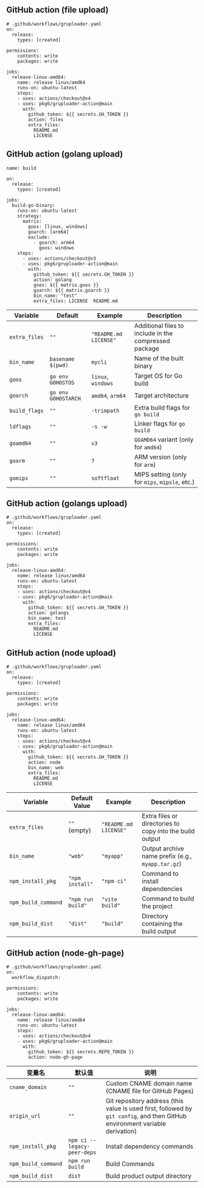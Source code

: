 
## GitHub action (file upload)

~~~
# .github/workflows/gruploader.yaml
on:
  release:
    types: [created]

permissions:
    contents: write
    packages: write

jobs:
  release-linux-amd64:
    name: release linux/amd64
    runs-on: ubuntu-latest
    steps:
    - uses: actions/checkout@v4
    - uses: pkg6/gruploader-action@main
      with:
        github_token: ${{ secrets.GH_TOKEN }}
        action: files
        extra_files: 
          README.md
          LICENSE
~~~

## GitHub action (golang upload)

~~~
name: build

on:
  release:
    types: [created]

jobs:
  build-go-binary:
    runs-on: ubuntu-latest
    strategy:
      matrix:
        goos: [linux, windows]
        goarch: [arm64]
        exclude:
          - goarch: arm64
            goos: windows
    steps:
      - uses: actions/checkout@v3
      - uses: pkg6/gruploader-action@main
        with:
          github_token: ${{ secrets.GH_TOKEN }} 
          action: golang
          goos: ${{ matrix.goos }}
          goarch: ${{ matrix.goarch }}
          bin_name: "test"
          extra_files: LICENSE  README.md 
~~~

| Variable      | Default             | Example               | Description                                           |
| ------------- | ------------------- | --------------------- | ----------------------------------------------------- |
| `extra_files` | `""`                | `"README.md LICENSE"` | Additional files to include in the compressed package |
| `bin_name`    | `basename $(pwd)`   | `mycli`               | Name of the built binary                              |
| `goos`        | `go env GOHOSTOS`   | `linux`, `windows`    | Target OS for Go build                                |
| `goarch`      | `go env GOHOSTARCH` | `amd64`, `arm64`      | Target architecture                                   |
| `build_flags` | `""`                | `-trimpath`           | Extra build flags for `go build`                      |
| `ldflags`     | `""`                | `-s -w`               | Linker flags for `go build`                           |
| `goamd64`     | `""`                | `v3`                  | `GOAMD64` variant (only for `amd64`)                  |
| `goarm`       | `""`                | `7`                   | ARM version (only for `arm`)                          |
| `gomips`      | `""`                | `softfloat`           | MIPS setting (only for `mips`, `mipsle`, etc.)        |


## GitHub action (golangs upload)

~~~
# .github/workflows/gruploader.yaml
on:
  release:
    types: [created]

permissions:
    contents: write
    packages: write

jobs:
  release-linux-amd64:
    name: release linux/amd64
    runs-on: ubuntu-latest
    steps:
    - uses: actions/checkout@v4
    - uses: pkg6/gruploader-action@main
      with:
        github_token: ${{ secrets.GH_TOKEN }}
        action: golangs
        bin_name: test
        extra_files: 
          README.md
          LICENSE
~~~


## GitHub action (node upload)

~~~
# .github/workflows/gruploader.yaml
on:
  release:
    types: [created]

permissions:
    contents: write
    packages: write

jobs:
  release-linux-amd64:
    name: release linux/amd64
    runs-on: ubuntu-latest
    steps:
    - uses: actions/checkout@v4
    - uses: pkg6/gruploader-action@main
      with:
        github_token: ${{ secrets.GH_TOKEN }}
        action: node
        bin_name: web
        extra_files: 
          README.md
          LICENSE
~~~

| Variable            | Default Value     | Example               | Description                                              |
| ------------------- | ----------------- | --------------------- | -------------------------------------------------------- |
| `extra_files`       | `""` (empty)      | `"README.md LICENSE"` | Extra files or directories to copy into the build output |
| `bin_name`          | `"web"`           | `"myapp"`             | Output archive name prefix (e.g., `myapp.tar.gz`)        |
| `npm_install_pkg`   | `"npm install"`   | `"npm ci"`            | Command to install dependencies                          |
| `npm_build_command` | `"npm run build"` | `"vite build"`        | Command to build the project                             |
| `npm_build_dist`    | `"dist"`          | `"build"`             | Directory containing the build output                    |

## GitHub action (node-gh-page)

~~~
# .github/workflows/gruploader.yaml
on:
  workflow_dispatch:

permissions:
    contents: write
    packages: write

jobs:
  release-linux-amd64:
    name: release linux/amd64
    runs-on: ubuntu-latest
    steps:
    - uses: actions/checkout@v4
    - uses: pkg6/gruploader-action@main
      with:
        github_token: ${{ secrets.REPO_TOKEN }}
        action: node-gh-page
~~~

| 变量名              | 默认值                      | 说明                                                         |
| ------------------- | --------------------------- | ------------------------------------------------------------ |
| `cname_domain`      | `""`                        | Custom CNAME domain name (CNAME file for GitHub Pages)       |
| `origin_url`        | `""`                        | Git repository address (this value is used first, followed by `git config`, and then GitHub environment variable derivation) |
| `npm_install_pkg`   | `npm ci --legacy-peer-deps` | Install dependency commands                                  |
| `npm_build_command` | `npm run build`             | Build Commands                                               |
| `npm_build_dist`    | `dist`                      | Build product output directory                               |
